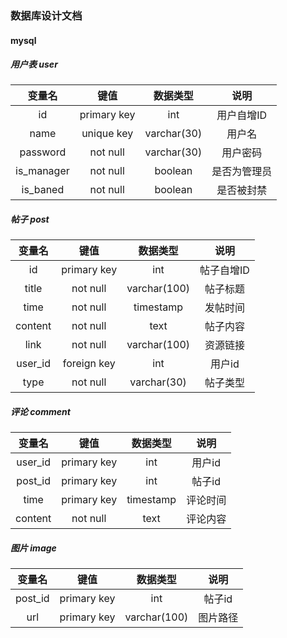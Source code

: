 ### 数据库设计文档

#### mysql

##### 用户表 user

|   变量名    |    键值     |    数据类型   |       说明       |
| :--------: | :--------: | :---------:  | :--------------:|
|     id     |primary key |   int     |    用户自增ID    |
|    name    |  unique key  |    varchar(30)    |     用户名    |
|  password  |  not null  | varchar(30)  |      用户密码      |
|  is_manager |  not null  |  boolean   |  是否为管理员 |
| is_baned    |  not null  |    boolean   |    是否被封禁     |


##### 帖子 post

|   变量名    |    键值     |    数据类型   |       说明       |
| :--------: | :--------: | :---------:  | :--------------:|
|     id     |primary key |   int     |    帖子自增ID    |
|    title   |  not null  |    varchar(100)    |     帖子标题     |
| time  |  not null  | timestamp  |      发帖时间      |
|  content  |  not null  |  text   |  帖子内容 |
| link |  not null  |     varchar(100)      |    资源链接     |
| user_id |  foreign key  |     int      |    用户id     |
| type   |   not null   | varchar(30)  |   帖子类型  |


##### 评论 comment

|   变量名    |    键值     |    数据类型   |       说明       |
| :--------: | :--------: | :---------:  | :--------------:|
|     user_id     |primary key |   int     |    用户id    |
|    post_id   |  primary key  |    int    |     帖子id    |
| time  |  primary key  | timestamp  |      评论时间      |
|  content  |  not null  |  text   |  评论内容 |


##### 图片 image

|   变量名    |    键值     |    数据类型   |       说明       |
| :--------: | :--------: | :---------:  | :--------------:|
|     post_id     |primary key |   int     |    帖子id    |
|    url   |  primary key  |    varchar(100)    |     图片路径    |


###
